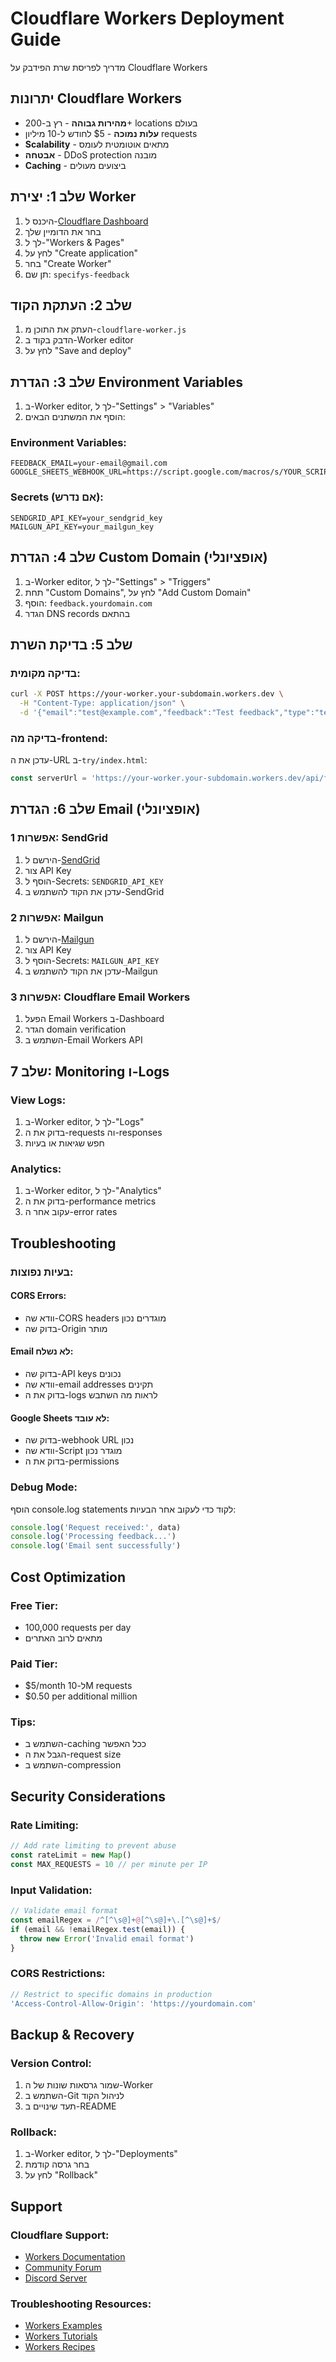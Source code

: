 # Cloudflare Workers Deployment Guide

מדריך לפריסת שרת הפידבק על Cloudflare Workers

## יתרונות Cloudflare Workers

- **מהירות גבוהה** - רץ ב-200+ locations בעולם
- **עלות נמוכה** - $5 לחודש ל-10 מיליון requests
- **Scalability** - מתאים אוטומטית לעומס
- **אבטחה** - DDoS protection מובנה
- **Caching** - ביצועים מעולים

## שלב 1: יצירת Worker

1. היכנס ל-[Cloudflare Dashboard](https://dash.cloudflare.com/)
2. בחר את הדומיין שלך
3. לך ל-"Workers & Pages"
4. לחץ על "Create application"
5. בחר "Create Worker"
6. תן שם: `specifys-feedback`

## שלב 2: העתקת הקוד

1. העתק את התוכן מ-`cloudflare-worker.js`
2. הדבק בקוד ב-Worker editor
3. לחץ על "Save and deploy"

## שלב 3: הגדרת Environment Variables

1. ב-Worker editor, לך ל-"Settings" > "Variables"
2. הוסף את המשתנים הבאים:

### Environment Variables:
```
FEEDBACK_EMAIL=your-email@gmail.com
GOOGLE_SHEETS_WEBHOOK_URL=https://script.google.com/macros/s/YOUR_SCRIPT_ID/exec
```

### Secrets (אם נדרש):
```
SENDGRID_API_KEY=your_sendgrid_key
MAILGUN_API_KEY=your_mailgun_key
```

## שלב 4: הגדרת Custom Domain (אופציונלי)

1. ב-Worker editor, לך ל-"Settings" > "Triggers"
2. תחת "Custom Domains", לחץ על "Add Custom Domain"
3. הוסף: `feedback.yourdomain.com`
4. הגדר DNS records בהתאם

## שלב 5: בדיקת השרת

### בדיקה מקומית:
```bash
curl -X POST https://your-worker.your-subdomain.workers.dev \
  -H "Content-Type: application/json" \
  -d '{"email":"test@example.com","feedback":"Test feedback","type":"test"}'
```

### בדיקה מה-frontend:
עדכן את ה-URL ב-`try/index.html`:
```javascript
const serverUrl = 'https://your-worker.your-subdomain.workers.dev/api/feedback';
```

## שלב 6: הגדרת Email (אופציונלי)

### אפשרות 1: SendGrid
1. הירשם ל-[SendGrid](https://sendgrid.com/)
2. צור API Key
3. הוסף ל-Secrets: `SENDGRID_API_KEY`
4. עדכן את הקוד להשתמש ב-SendGrid

### אפשרות 2: Mailgun
1. הירשם ל-[Mailgun](https://www.mailgun.com/)
2. צור API Key
3. הוסף ל-Secrets: `MAILGUN_API_KEY`
4. עדכן את הקוד להשתמש ב-Mailgun

### אפשרות 3: Cloudflare Email Workers
1. הפעל Email Workers ב-Dashboard
2. הגדר domain verification
3. השתמש ב-Email Workers API

## שלב 7: Monitoring ו-Logs

### View Logs:
1. ב-Worker editor, לך ל-"Logs"
2. בדוק את ה-requests וה-responses
3. חפש שגיאות או בעיות

### Analytics:
1. ב-Worker editor, לך ל-"Analytics"
2. בדוק את ה-performance metrics
3. עקוב אחר ה-error rates

## Troubleshooting

### בעיות נפוצות:

#### CORS Errors:
- וודא שה-CORS headers מוגדרים נכון
- בדוק שה-Origin מותר

#### Email לא נשלח:
- בדוק שה-API keys נכונים
- וודא שה-email addresses תקינים
- בדוק את ה-logs לראות מה השתבש

#### Google Sheets לא עובד:
- בדוק שה-webhook URL נכון
- וודא שה-Script מוגדר נכון
- בדוק את ה-permissions

### Debug Mode:
הוסף console.log statements לקוד כדי לעקוב אחר הבעיות:

```javascript
console.log('Request received:', data)
console.log('Processing feedback...')
console.log('Email sent successfully')
```

## Cost Optimization

### Free Tier:
- 100,000 requests per day
- מתאים לרוב האתרים

### Paid Tier:
- $5/month ל-10M requests
- $0.50 per additional million

### Tips:
- השתמש ב-caching ככל האפשר
- הגבל את ה-request size
- השתמש ב-compression

## Security Considerations

### Rate Limiting:
```javascript
// Add rate limiting to prevent abuse
const rateLimit = new Map()
const MAX_REQUESTS = 10 // per minute per IP
```

### Input Validation:
```javascript
// Validate email format
const emailRegex = /^[^\s@]+@[^\s@]+\.[^\s@]+$/
if (email && !emailRegex.test(email)) {
  throw new Error('Invalid email format')
}
```

### CORS Restrictions:
```javascript
// Restrict to specific domains in production
'Access-Control-Allow-Origin': 'https://yourdomain.com'
```

## Backup & Recovery

### Version Control:
1. שמור גרסאות שונות של ה-Worker
2. השתמש ב-Git לניהול הקוד
3. תעד שינויים ב-README

### Rollback:
1. ב-Worker editor, לך ל-"Deployments"
2. בחר גרסה קודמת
3. לחץ על "Rollback"

## Support

### Cloudflare Support:
- [Workers Documentation](https://developers.cloudflare.com/workers/)
- [Community Forum](https://community.cloudflare.com/)
- [Discord Server](https://discord.gg/cloudflare)

### Troubleshooting Resources:
- [Workers Examples](https://developers.cloudflare.com/workers/examples/)
- [Workers Tutorials](https://developers.cloudflare.com/workers/tutorials/)
- [Workers Recipes](https://developers.cloudflare.com/workers/recipes/)
